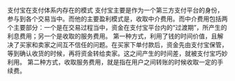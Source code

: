 支付宝在支付体系内存在的模式
支付宝主要是作为一个第三方支付平台的身份，参与到各个交易当中。而他的主要盈利模式是，收取中介费用。而中介费用包括两个主要部分：一个是在交易过程当中，资金在支付宝平台内的“过渡期”，所产生的利息费用；另一个是收取的服务费用。
第一种方式，利用了钱的时间价值，且解决了买家和卖家之间互不信任的问题。在买家下单付款后，资金先由支付宝保管，等到确认收货的时候，再将资金转给卖家。这之间产生的时间差，就被支付宝巧妙利用。
第二种方式，收取服务费用，就是指在用户之间转账的时候收取一定的手续费。

